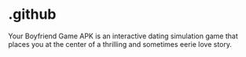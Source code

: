 # .github
Your Boyfriend Game APK is an interactive dating simulation game that places you at the center of a thrilling and sometimes eerie love story.
